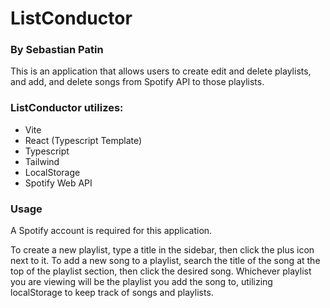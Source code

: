 # ListConductor
### By Sebastian Patin

This is an application that allows users to create edit and delete playlists, and add, and delete songs from Spotify API to those playlists.

### ListConductor utilizes:
- Vite
- React (Typescript Template)
- Typescript
- Tailwind
- LocalStorage
- Spotify Web API

### Usage

A Spotify account is required for this application.

To create a new playlist, type a title in the sidebar, then click the plus icon next to it.
To add a new song to a playlist, search the title of the song at the top of the playlist section, then click the desired song. Whichever playlist you are viewing will be the playlist you add the song to, utilizing localStorage to keep track of songs and playlists.



